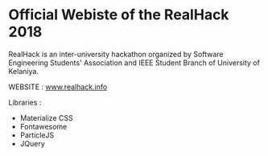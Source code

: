 # Official Webiste of the RealHack 2018

RealHack is an inter-university hackathon organized by Software Engineering Students' Association and IEEE Student Branch of University of Kelaniya.

WEBSITE : www.realhack.info

Libraries : 
- Materialize CSS
- Fontawesome
- ParticleJS
- JQuery
